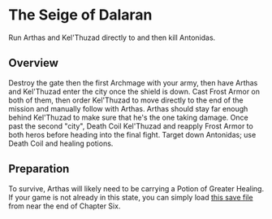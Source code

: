 # The Seige of Dalaran

Run Arthas and Kel'Thuzad directly to and then kill Antonidas.

## Overview

Destroy the gate then the first Archmage with your army, then have Arthas and Kel'Thuzad enter the city once the shield is down. Cast Frost Armor on both of them, then order Kel'Thuzad to move directly to the end of the mission and manually follow with Arthas. Arthas should stay far enough behind Kel'Thuzad to make sure that he's the one taking damage. Once past the second "city", Death Coil Kel'Thuzad and reapply Frost Armor to both heros before heading into the final fight. Target down Antonidas; use Death Coil and healing potions.

## Preparation

To survive, Arthas will likely need to be carrying a Potion of Greater Healing. If your game is not already in this state, you can simply load [this save file](https://github.com/Hamms/wc3-route-guide/raw/master/Reign%20of%20Chaos/Undead/7a%20-%20end%20of%20chapter%20six.w3z) from near the end of Chapter Six.